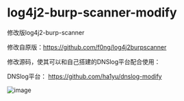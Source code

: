 # log4j2-burp-scanner-modify

修改版log4j2-burp-scanner

修改自原版：https://github.com/f0ng/log4j2burpscanner

修改源码，使其可以和自己搭建的DNSlog平台配合使用：

DNSlog平台：
https://github.com/ha1yu/dnslog-modify

![image](https://github.com/ha1yu/log4j2-burp-scanner-modify/assets/59911588/8bf0a353-ba4b-4aa6-875e-83ef06ae8481)
